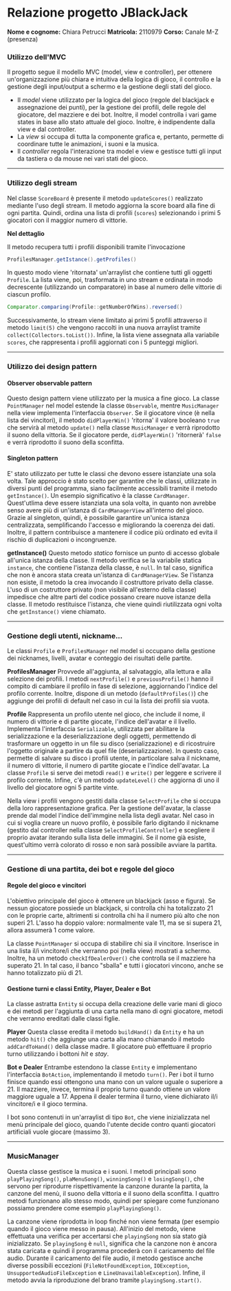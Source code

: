 # Relazione progetto JBlackJack

**Nome e cognome:** Chiara Petrucci
**Matricola:** 2110979
**Corso:** Canale M-Z (presenza)

### Utilizzo dell'MVC

Il progetto segue il modello MVC (model, view e controller), per ottenere un'organizzazione più chiara e intuitiva della logica di gioco, il controllo e la gestione degli input/output a schermo e la gestione degli stati del gioco.

- II *model* viene utilizzato per la logica del gioco (regole del blackjack e assegnazione dei punti), per la gestione dei profili, delle regole del giocatore, del mazziere e dei bot. Inoltre, il model controlla i vari game states in base allo stato attuale del gioco. Inoltre, è indipendente dalla view e dal controller.
- La *view* si occupa di tutta la componente grafica e, pertanto, permette di coordinare tutte le animazioni, i suoni e la musica.
- Il *controller* regola l'interazione tra model e view e gestisce tutti gli input da tastiera o da mouse nei vari stati del gioco.
---
### Utilizzo degli stream

Nel classe `ScoreBoard` è presente il metodo `updateScores()` realizzato mediante l'uso degli stream.
Il metodo aggiorna la score board alla fine di ogni partita. Quindi, ordina una lista di profili (`scores`) selezionando i primi 5 giocatori con il maggior numero di vittorie.

**Nel dettaglio**

Il metodo recupera tutti i profili disponibili tramite l'invocazione

```java
ProfilesManager.getIstance().getProfiles()
```

In questo modo viene 'ritornata' un'arraylist che contiene tutti gli oggetti `Profile`.
La lista viene, poi, trasformata in uno stream e ordinata in modo decrescente (utilizzando un comparatore) in base al numero delle vittorie di ciascun profilo.

```java
Comparator.comparing(Profile::getNumberOfWins).reversed()
```

Successivamente, lo stream viene limitato ai primi 5 profili attraverso il metodo `limit(5)` che vengono raccolti in una nuova arraylist tramite `collect(Collectors.toList())`.
Infine, la lista viene assegnata alla variabile `scores`, che rappresenta i profili aggiornati con i 5 punteggi migliori.

---
### Utilizzo dei design pattern

#### Observer observable pattern

Questo design pattern viene utilizzato per la musica a fine gioco.
La classe `PointManager` nel model estende la classe `Observable`, mentre `MusicManager` nella view implementa l'interfaccia `Observer`.
Se il giocatore vince (è nella lista dei vincitori), il metodo `didPlayerWin()` 'ritorna' il valore booleano `true` che servirà al metodo `update()` nella classe `MusicManager` e verrà riprodotto il suono della vittoria. 
Se il giocatore perde, `didPlayerWin()` 'ritornerà' `false` e verrà riprodotto il suono della sconfitta.

#### Singleton pattern

E' stato utilizzato per tutte le classi che devono essere istanziate una sola volta. 
Tale approccio è stato scelto per garantire che le classi, utilizzate in diversi punti del programma, siano facilmente accessibili tramite il metodo `getInstance()`.
Un esempio significativo è la classe `CardManager`. Quest'utlima deve essere istanziata una sola volta, in quanto non avrebbe senso avere più di un'istanza di `CardManagerView` all'interno del gioco.
Grazie al singleton, quindi, è possibile garantire un'unica istanza centralizzata, semplificando l'accesso e migliorando la coerenza dei dati. 
Inoltre, il pattern contribuisce a mantenere il codice più ordinato ed evita il rischio di duplicazioni o incongruenze.

**getInstance()**
Questo metodo *statico* fornisce un punto di accesso globale all'unica istanza della classe.
Il metodo verifica se la variabile statica `instance`, che contiene l'istanza della classe, è `null`.
In tal caso, significa che non è ancora stata creata un'istanza di `CardManagerView`.
Se l'istanza non esiste, il metodo la crea invocando il costruttore privato della classe.
L'uso di un costruttore privato (non visibile all'esterno della classe) impedisce che altre parti del codice possano creare nuove istanze della classe.
Il metodo restituisce l'istanza, che viene quindi riutilizzata ogni volta che `getInstance()` viene chiamato.

---
### Gestione degli utenti, nickname...

Le classi `Profile` e `ProfilesManager` nel model si occupano della gestione dei nicknames, livelli, avatar e conteggio dei risultati delle partite.

**ProfilesManager**
Provvede all'aggiunta, al salvataggio, alla lettura e alla selezione dei profili.
I metodi `nextProfile()` e `previousProfile()` hanno il compito di cambiare il profilo in fase di selezione, aggiornando l'indice del profilo corrente.
Inoltre, dispone di un metodo (`defaultProfiles()`) che aggiunge dei profili di default nel caso in cui la lista dei profili sia vuota.

**Profile**
Rappresenta un profilo utente nel gioco, che include il nome, il numero di vittorie e di partite giocate, l'indice dell'avatar e il livello.
Implementa l'interfaccia `Serializable`, utilizzata per abilitare la serializzazione e la deserializzazione degli oggetti, permettendo di trasformare un oggetto in un file su disco (serializzazione) e di ricostruire l'oggetto originale a partire da quel file (deserializzazione).
In questo caso, permette di salvare su disco i profili utente, in particolare salva il nickname, il numero di vittorie, il numero di partite giocate e l'indice dell'avatar.
La classe `Profile` si serve dei metodi `read()` e `write()` per leggere e scrivere il profilo corrente.
Infine, c'è un metodo `updateLevel()` che aggiorna di uno il livello del giocatore ogni 5 partite vinte.

Nella view i profili vengono gestiti dalla classe `SelectProfile` che si occupa della loro rappresentazione grafica.
Per la gestione dell'avatar, la classe prende dal model l'indice dell'immgine nella lista degli avatar.
Nel caso in cui si voglia creare un nuovo profilo, è possibile farlo digitando il nickname (gestito dal controller nella classe `SelectProfileController`) e scegliere il proprio avatar iterando sulla lista delle immagini.
Se il nome già esiste, quest'ultimo verrà colorato di rosso e non sarà possibile avviare la partita.

---
### Gestione di una partita, dei bot e regole del gioco

#### Regole del gioco e vincitori

L'obiettivo principale del gioco è ottenere un blackjack (asso e figura).
Se nessun giocatore possiede un blackjack, si controlla chi ha totalizzato 21 con le proprie carte, altrimenti si controlla chi ha il numero più alto che non superi 21.
L'asso ha doppio valore: normalmente vale 11, ma se si supera 21, allora assumerà 1 come valore.

La classe `PointManager` si occupa di stabilire chi sia il vincitore.
Inserisce in una lista il/i vincitore/i che verranno poi (nella view) mostrati a schermo.
Inoltre, ha un metodo `checkIfDealerOver()` che controlla se il mazziere ha superato 21. In tal caso, il banco "sballa" e tutti i giocatori vincono, anche se hanno totalizzato più di 21.

#### Gestione turni e classi Entity, Player, Dealer e Bot

La classe astratta `Entity` si occupa della creazione delle varie mani di gioco e dei metodi per l'aggiunta di una carta nella mano di ogni giocatore, metodi che verranno ereditati dalle classi figlie.

**Player**
Questa classe eredita il metodo `buildHand()` da `Entity` e ha un metodo `hit()` che aggiunge una carta alla mano chiamando il metodo `addCardToHand()` della classe madre.
Il giocatore può effettuare il proprio turno utilizzando i bottoni *hit* e *stay*.

**Bot e Dealer**
Entrambe estendono la classe `Entity` e implementano l'interfaccia `BotAction`, implementando il metodo `turn()`.
Per i bot il turno finisce quando essi ottengono una mano con un valore uguale o superiore a 21. Il mazziere, invece, termina il proprio turno quando ottiene un valore maggiore uguale a 17.
Appena il dealer termina il turno, viene dichiarato il/i vincitore/i e il gioco termina.

I bot sono contenuti in un'arraylist di tipo `Bot`, che viene inizializzata nel menù principale del gioco, quando l'utente decide contro quanti giocatori artificiali vuole giocare (massimo 3).

---
### MusicManager

Questa classe gestisce la musica e i suoni.
I metodi principali sono `playPlayingSong()`, `plaMenuSong()`, `winningSong()` e `losingSong()`, che servono per riprodurre rispettivamente la canzone durante la partita, la canzone del menù, il suono della vittoria e il suono della sconfitta.
I quattro metodi funzionano allo stesso modo, quindi per spiegare come funzionano possiamo prendere come esempio `playPlayingSong()`.

La canzone viene riprodotta in loop finché non viene fermata (per esempio quando il gioco viene messo in pausa).
All'inizio del metodo, viene effettuata una verifica per accertarsi che `playingSong` non sia stato già inizializzato.
Se `playingSong` è `null`, significa che la canzone non è ancora stata caricata e quindi il programma procederà con il caricamento del file audio.
Durante il caricamento del file audio, il metodo gestisce anche diverse possibili eccezioni (`FileNotFoundException`, `IOException`, `UnsupportedAudioFileException` e `LineUnavailableException`).
Infine, il metodo avvia la riproduzione del brano tramite `playingSong.start()`.